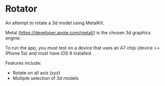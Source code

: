 # Rotator
An attempt to rotate a 3d model using MetalKit.

Metal (https://developer.apple.com/metal/) is the chosen 3d graphics engine.

To run the app, you must test on a device that uses an A7 chip (device >= iPhone 5s) and must have iOS 9 installed.

Features include:
- Rotate on all axis (xyz)
- Mutliple selection of 3d models
